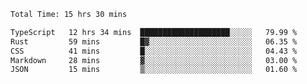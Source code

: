 <!--START_SECTION:waka-->

```txt
Total Time: 15 hrs 30 mins

TypeScript   12 hrs 34 mins  ████████████████████░░░░░   79.99 %
Rust         59 mins         █▓░░░░░░░░░░░░░░░░░░░░░░░   06.35 %
CSS          41 mins         █░░░░░░░░░░░░░░░░░░░░░░░░   04.43 %
Markdown     28 mins         ▓░░░░░░░░░░░░░░░░░░░░░░░░   03.00 %
JSON         15 mins         ▒░░░░░░░░░░░░░░░░░░░░░░░░   01.60 %
```

<!--END_SECTION:waka-->
